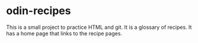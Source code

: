 # odin-recipes
This is a small project to practice HTML and git. It is a glossary of recipes. It has a home page that links to the recipe pages.